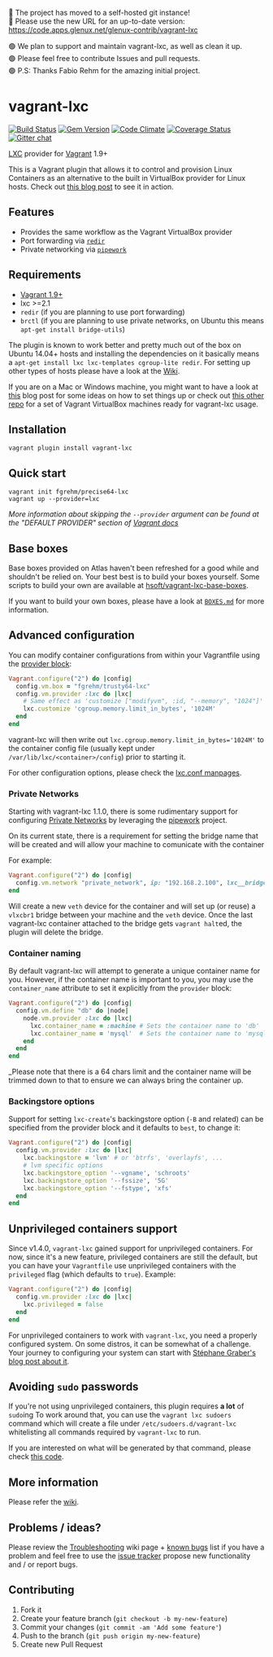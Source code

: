 :rotating_light: The project has moved to a self-hosted git instance!<br/>
:rotating_light: Please use the new URL for an up-to-date version: https://code.apps.glenux.net/glenux-contrib/vagrant-lxc

🟢 We plan to support and maintain vagrant-lxc, as well as clean it up.<br/>
🟢 Please feel free to contribute Issues and pull requests.<br/>
🟢 P.S: Thanks Fabio Rehm for the amazing initial project.

# vagrant-lxc

[![Build Status](https://travis-ci.org/fgrehm/vagrant-lxc.png?branch=master)](https://travis-ci.org/fgrehm/vagrant-lxc) [![Gem Version](https://badge.fury.io/rb/vagrant-lxc.png)](http://badge.fury.io/rb/vagrant-lxc) [![Code Climate](https://codeclimate.com/github/fgrehm/vagrant-lxc.png)](https://codeclimate.com/github/fgrehm/vagrant-lxc) [![Coverage Status](https://coveralls.io/repos/fgrehm/vagrant-lxc/badge.png?branch=master)](https://coveralls.io/r/fgrehm/vagrant-lxc) [![Gitter chat](https://badges.gitter.im/fgrehm/vagrant-lxc.png)](https://gitter.im/fgrehm/vagrant-lxc)

[LXC](http://lxc.sourceforge.net/) provider for [Vagrant](http://www.vagrantup.com/) 1.9+

This is a Vagrant plugin that allows it to control and provision Linux Containers
as an alternative to the built in VirtualBox provider for Linux hosts. Check out
[this blog post](http://fabiorehm.com/blog/2013/04/28/lxc-provider-for-vagrant/)
to see it in action.

## Features

* Provides the same workflow as the Vagrant VirtualBox provider
* Port forwarding via [`redir`](https://github.com/troglobit/redir)
* Private networking via [`pipework`](https://github.com/jpetazzo/pipework)

## Requirements

* [Vagrant 1.9+](http://www.vagrantup.com/downloads.html)
* lxc >=2.1
* `redir` (if you are planning to use port forwarding)
* `brctl` (if you are planning to use private networks, on Ubuntu this means `apt-get install bridge-utils`)

The plugin is known to work better and pretty much out of the box on Ubuntu 14.04+
hosts and installing the dependencies on it basically means a
`apt-get install lxc lxc-templates cgroup-lite redir`. For setting up other
types of hosts please have a look at the [Wiki](https://github.com/fgrehm/vagrant-lxc/wiki).

If you are on a Mac or Windows machine, you might want to have a look at [this](http://the.taoofmac.com/space/HOWTO/Vagrant)
blog post for some ideas on how to set things up or check out [this other repo](https://github.com/fgrehm/vagrant-lxc-vbox-hosts)
for a set of Vagrant VirtualBox machines ready for vagrant-lxc usage.


## Installation

```
vagrant plugin install vagrant-lxc
```


## Quick start

```
vagrant init fgrehm/precise64-lxc
vagrant up --provider=lxc
```

_More information about skipping the `--provider` argument can be found at the
"DEFAULT PROVIDER" section of [Vagrant docs](https://docs.vagrantup.com/v2/providers/basic_usage.html)_

## Base boxes

Base boxes provided on Atlas haven't been refreshed for a good while and shouldn't be relied on.
Your best best is to build your boxes yourself. Some scripts to build your own are available at
[hsoft/vagrant-lxc-base-boxes](https://github.com/hsoft/vagrant-lxc-base-boxes).

If you want to build your own boxes, please have a look at [`BOXES.md`](https://github.com/fgrehm/vagrant-lxc/tree/master/BOXES.md)
for more information.

## Advanced configuration

You can modify container configurations from within your Vagrantfile using the
[provider block](http://docs.vagrantup.com/v2/providers/configuration.html):

```ruby
Vagrant.configure("2") do |config|
  config.vm.box = "fgrehm/trusty64-lxc"
  config.vm.provider :lxc do |lxc|
    # Same effect as 'customize ["modifyvm", :id, "--memory", "1024"]' for VirtualBox
    lxc.customize 'cgroup.memory.limit_in_bytes', '1024M'
  end
end
```

vagrant-lxc will then write out `lxc.cgroup.memory.limit_in_bytes='1024M'` to the
container config file (usually kept under `/var/lib/lxc/<container>/config`)
prior to starting it.

For other configuration options, please check the [lxc.conf manpages](http://manpages.ubuntu.com/manpages/precise/man5/lxc.conf.5.html).

### Private Networks

Starting with vagrant-lxc 1.1.0, there is some rudimentary support for configuring
[Private Networks](https://docs.vagrantup.com/v2/networking/private_network.html)
by leveraging the [pipework](https://github.com/jpetazzo/pipework) project.

On its current state, there is a requirement for setting the bridge name that
will be created and will allow your machine to comunicate with the container

For example:

```ruby
Vagrant.configure("2") do |config|
  config.vm.network "private_network", ip: "192.168.2.100", lxc__bridge_name: 'vlxcbr1'
end
```

Will create a new `veth` device for the container and will set up (or reuse)
a `vlxcbr1` bridge between your machine and the `veth` device. Once the last
vagrant-lxc container attached to the bridge gets `vagrant halt`ed, the plugin
will delete the bridge.

### Container naming

By default vagrant-lxc will attempt to generate a unique container name
for you. However, if the container name is important to you, you may use the
`container_name` attribute to set it explicitly from the `provider` block:

```ruby
Vagrant.configure("2") do |config|
  config.vm.define "db" do |node|
    node.vm.provider :lxc do |lxc|
      lxc.container_name = :machine # Sets the container name to 'db'
      lxc.container_name = 'mysql'  # Sets the container name to 'mysql'
    end
  end
end
```

_Please note that there is a 64 chars limit and the container name will be
trimmed down to that to ensure we can always bring the container up.

### Backingstore options

Support for setting `lxc-create`'s backingstore option (`-B` and related) can be
specified from the provider block and it defaults to `best`, to change it:

```ruby
Vagrant.configure("2") do |config|
  config.vm.provider :lxc do |lxc|
    lxc.backingstore = 'lvm' # or 'btrfs', 'overlayfs', ...
    # lvm specific options
    lxc.backingstore_option '--vgname', 'schroots'
    lxc.backingstore_option '--fssize', '5G'
    lxc.backingstore_option '--fstype', 'xfs'
  end
end
```

## Unprivileged containers support

Since v1.4.0, `vagrant-lxc` gained support for unprivileged containers. For now, since it's a new
feature, privileged containers are still the default, but you can have your `Vagrantfile` use
unprivileged containers with the `privileged` flag (which defaults to `true`). Example:

```ruby
Vagrant.configure("2") do |config|
  config.vm.provider :lxc do |lxc|
    lxc.privileged = false
  end
end
```

For unprivileged containers to work with `vagrant-lxc`, you need a properly configured system. On
some distros, it can be somewhat of a challenge. Your journey to configuring your system can start
with [Stéphane Graber's blog post about it](https://stgraber.org/2014/01/17/lxc-1-0-unprivileged-containers/).

## Avoiding `sudo` passwords

If you're not using unprivileged containers, this plugin requires **a lot** of `sudo`ing To work
around that, you can use the `vagrant lxc sudoers` command which will create a file under
`/etc/sudoers.d/vagrant-lxc` whitelisting all commands required by `vagrant-lxc` to run.

If you are interested on what will be generated by that command, please check
[this code](lib/vagrant-lxc/command/sudoers.rb).


## More information

Please refer the [wiki](https://github.com/fgrehm/vagrant-lxc/wiki).


## Problems / ideas?

Please review the [Troubleshooting](https://github.com/fgrehm/vagrant-lxc/wiki/Troubleshooting)
wiki page + [known bugs](https://github.com/fgrehm/vagrant-lxc/issues?labels=bug&page=1&state=open)
list if you have a problem and feel free to use the [issue tracker](https://github.com/fgrehm/vagrant-lxc/issues)
propose new functionality and / or report bugs.


## Contributing

1. Fork it
2. Create your feature branch (`git checkout -b my-new-feature`)
3. Commit your changes (`git commit -am 'Add some feature'`)
4. Push to the branch (`git push origin my-new-feature`)
5. Create new Pull Request
